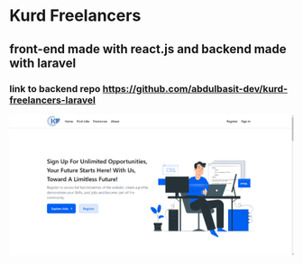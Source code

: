 # Kurd Freelancers
## front-end made with react.js and backend made with laravel
### link to backend repo https://github.com/abdulbasit-dev/kurd-freelancers-laravel

![alt text](https://raw.githubusercontent.com/abdulbasit-dev/kurd-freelancers/master/kurd-freelancers.png)
